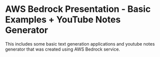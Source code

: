 # AWS Bedrock Presentation - Basic Examples + YouTube Notes Generator

This includes some basic text generation applications and youtube notes generator that was created using AWS Bedrock service.

